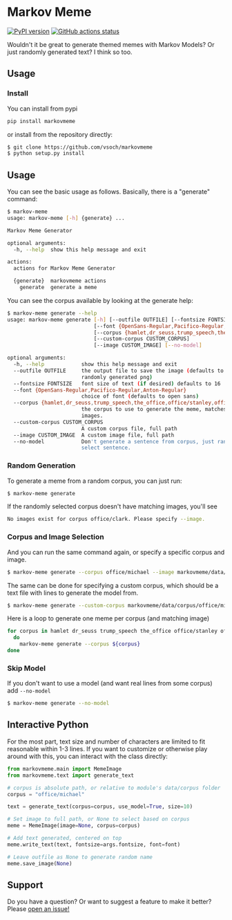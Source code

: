 # Markov Meme

[![PyPI version](https://badge.fury.io/py/markovmeme.svg)](https://pypi.org/project/markovmeme/)
[![GitHub actions status](https://github.com/vsoch/markovmeme/workflows/ci/badge.svg?branch=master)](https://github.com/vsoch/markovmeme/actions?query=branch%3Amaster+workflow%3Aci)

Wouldn't it be great to generate themed memes with Markov Models? Or just randomly
generated text? I think so too.

## Usage

### Install

You can install from pypi

```bash
pip install markovmeme
```

or install from the repository directly:

```bash
$ git clone https://github.com/vsoch/markovmeme
$ python setup.py install
```

## Usage

You can see the basic usage as follows. Basically, there is a "generate" command:

```bash
$ markov-meme 
usage: markov-meme [-h] {generate} ...

Markov Meme Generator

optional arguments:
  -h, --help  show this help message and exit

actions:
  actions for Markov Meme Generator

  {generate}  markovmeme actions
    generate  generate a meme
```

You can see the corpus available by looking at the generate help:

```bash
$ markov-meme generate --help
usage: markov-meme generate [-h] [--outfile OUTFILE] [--fontsize FONTSIZE]
                            [--font {OpenSans-Regular,Pacifico-Regular,Anton-Regular}]
                            [--corpus {hamlet,dr_seuss,trump_speech,the_office,office/stanley,office/toby,office/meredith,office/holly,office/creed,office/oscar,office/deangelo,office/david,office/dwight,office/kelly,office/phyllis,office/jim,office/nellie,office/gabe,office/clark,office/roy,office/karen,office/michael,office/andy,office/charles,office/kevin,office/pam,office/ryan,office/erin,office/robert,office/darryl,office/pete,office/jan,office/jo,office/angela}]
                            [--custom-corpus CUSTOM_CORPUS]
                            [--image CUSTOM_IMAGE] [--no-model]

optional arguments:
  -h, --help            show this help message and exit
  --outfile OUTFILE     the output file to save the image (defaults to
                        randomly generated png)
  --fontsize FONTSIZE   font size of text (if desired) defaults to 16
  --font {OpenSans-Regular,Pacifico-Regular,Anton-Regular}
                        choice of font (defaults to open sans)
  --corpus {hamlet,dr_seuss,trump_speech,the_office,office/stanley,office/toby,office/meredith,office/holly,office/creed,office/oscar,office/deangelo,office/david,office/dwight,office/kelly,office/phyllis,office/jim,office/nellie,office/gabe,office/clark,office/roy,office/karen,office/michael,office/andy,office/charles,office/kevin,office/pam,office/ryan,office/erin,office/robert,office/darryl,office/pete,office/jan,office/jo,office/angela}
                        the corpus to use to generate the meme, matches to
                        images.
  --custom-corpus CUSTOM_CORPUS
                        A custom corpus file, full path
  --image CUSTOM_IMAGE  A custom image file, full path
  --no-model            Don't generate a sentence from corpus, just randomly
                        select sentence.
```

### Random Generation

To generate a meme from a random corpus, you can just run:

```bash
$ markov-meme generate
```

If the randomly selected corpus doesn't have matching images, you'll see

```bash
No images exist for corpus office/clark. Please specify --image.
```

### Corpus and Image Selection

And you can run the same command again, or specify a specific corpus and image.

```bash
$ markov-meme generate --corpus office/michael --image markovmeme/data/images/office/michael1.png
```

The same can be done for specifying a custom corpus, which should be a text file with lines
to generate the model from.

```bash
$ markov-meme generate --custom-corpus markovmeme/data/corpus/office/michael.txt --image markovmeme/data/images/office/michael2.png
```

Here is a loop to generate one meme per corpus (and matching image)

```bash
for corpus in hamlet dr_seuss trump_speech the_office office/stanley office/toby office/meredith office/holly office/creed office/oscar office/deangelo office/david office/dwight office/kelly office/phyllis office/jim office/nellie office/gabe office/clark office/roy office/karen office/michael office/andy office/charles office/kevin office/pam office/ryan office/erin office/robert office/darryl office/pete office/jan office/jo office/angela
  do
    markov-meme generate --corpus ${corpus}
done
```

### Skip Model

If you don't want to use a model (and want real lines from some corpus) add `--no-model`

```bash
$ markov-meme generate --no-model
```


## Interactive Python
For the most part, text size and number of characters are limited to fit reasonable within
1-3 lines. If you want to customize or otherwise play around with this, you can interact
with the class directly:

```python
from markovmeme.main import MemeImage
from markovmeme.text import generate_text

# corpus is absolute path, or relative to module's data/corpus folder
corpus = "office/michael"

text = generate_text(corpus=corpus, use_model=True, size=10)

# Set image to full path, or None to select based on corpus
meme = MemeImage(image=None, corpus=corpus)

# Add text generated, centered on top
meme.write_text(text, fontsize=args.fontsize, font=font)

# Leave outfile as None to generate random name
meme.save_image(None)
```

## Support

Do you have a question? Or want to suggest a feature to make it better?
Please [open an issue!](https://www.github.com/vsoch/markovmeme)
